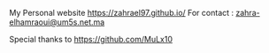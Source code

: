 My Personal website https://zahrael97.github.io/
For contact : zahra-elhamraoui@um5s.net.ma

Special thanks to https://github.com/MuLx10

